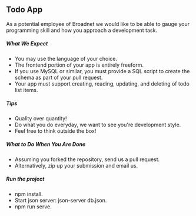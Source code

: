 ## Todo App

As a potential employee of Broadnet we would like to be able to gauge your programming skill and how you approach a development task.

##### What We Expect

- You may use the language of your choice.
- The frontend portion of your app is entirely freeform.
- If you use MySQL or similar, you must provide a SQL script to create the schema as part of your pull request.
- Your app must support creating, reading, updating, and deleting of todo list items.

##### Tips

- Quality over quantity!
- Do what you do everyday, we want to see you're development style.
- Feel free to think outside the box!

##### What to Do When You Are Done

- Assuming you forked the repository, send us a pull request.
- Alternatively, zip up your submission and email us.

##### Run the project

- npm install.
- Start json server: json-server db.json.
- npm run serve.
